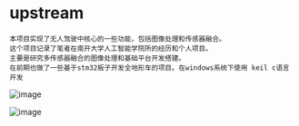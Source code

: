 # upstream
    本项目实现了无人驾驶中核心的一些功能，包括图像处理和传感器融合。
    这个项目记录了笔者在南开大学人工智能学院所的经历和个人项目。
    主要是研究多传感器融合的图像处理和基础平台开发搭建。
    在前期也做了一些基于stm32板子开发全地形车的项目。在windows系统下使用 keil c语言开发
![image](https://github.com/HanXiao68/upstream/blob/master/image/%E5%A4%9A%E4%BC%A0%E6%84%9F%E5%99%A8%E4%BB%BF%E7%9C%9F.jpg)


![image](https://github.com/HanXiao68/upstream/blob/master/image/301_%E4%B8%89%E7%BB%B4%E9%87%8D%E5%BB%BA%E4%BB%BF%E7%9C%9F%E5%AE%9E%E9%AA%8C.jpg)








